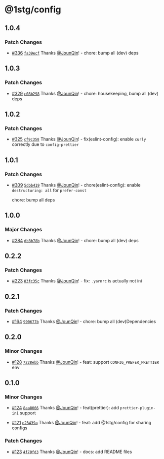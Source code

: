 # @1stg/config

## 1.0.4

### Patch Changes

- [#336](https://github.com/1stG/configs/pull/336) [`fa39ecf`](https://github.com/1stG/configs/commit/fa39ecf3bc7982e7e4172952721f8745991f4739) Thanks [@JounQin](https://github.com/JounQin)! - chore: bump all (dev) deps

## 1.0.3

### Patch Changes

- [#329](https://github.com/1stG/configs/pull/329) [`c08b298`](https://github.com/1stG/configs/commit/c08b2989d7e3765dd3853fe5461d9662e5b3a05e) Thanks [@JounQin](https://github.com/JounQin)! - chore: housekeeping, bump all (dev) deps

## 1.0.2

### Patch Changes

- [#325](https://github.com/1stG/configs/pull/325) [`cf9c358`](https://github.com/1stG/configs/commit/cf9c358e875667944a35be9dcb9a99d70df8de32) Thanks [@JounQin](https://github.com/JounQin)! - fix(eslint-config): enable `curly` correctly due to `config-prettier`

## 1.0.1

### Patch Changes

- [#309](https://github.com/1stG/configs/pull/309) [`5dbb419`](https://github.com/1stG/configs/commit/5dbb41960ecca8d1000b006914d37424797e4946) Thanks [@JounQin](https://github.com/JounQin)! - chore(eslint-config): enable `destructuring: all` for `prefer-const`

  chore: bump all deps

## 1.0.0

### Major Changes

- [#284](https://github.com/1stG/configs/pull/284) [`db3b78b`](https://github.com/1stG/configs/commit/db3b78b29159200362727141931016fcd6a85846) Thanks [@JounQin](https://github.com/JounQin)! - chore: bump all (dev) deps

## 0.2.2

### Patch Changes

- [#223](https://github.com/1stG/configs/pull/223) [`83fc35c`](https://github.com/1stG/configs/commit/83fc35cace2fa1d8ecd7737de5660694df0b381f) Thanks [@JounQin](https://github.com/JounQin)! - fix: `.yarnrc` is actually not ini

## 0.2.1

### Patch Changes

- [#164](https://github.com/1stG/configs/pull/164) [`990677b`](https://github.com/1stG/configs/commit/990677ba11d36dcbd1725b395f27384b1746c9f4) Thanks [@JounQin](https://github.com/JounQin)! - chore: bump all (dev)Dependencies

## 0.2.0

### Minor Changes

- [#128](https://github.com/1stG/configs/pull/128) [`7228ebb`](https://github.com/1stG/configs/commit/7228ebb1d2a31b5a305258dff24b0d0ca357ad4f) Thanks [@JounQin](https://github.com/JounQin)! - feat: support `CONFIG_PREFER_PRETTIER` env

## 0.1.0

### Minor Changes

- [#124](https://github.com/1stG/configs/pull/124) [`8aa8066`](https://github.com/1stG/configs/commit/8aa8066a926a3fd972a051bbbce11fab4cd35896) Thanks [@JounQin](https://github.com/JounQin)! - feat(prettier): add `prettier-plugin-ini` support

- [#121](https://github.com/1stG/configs/pull/121) [`e23439a`](https://github.com/1stG/configs/commit/e23439a4691c6a49f6413ccfcda281c5f77dc85c) Thanks [@JounQin](https://github.com/JounQin)! - feat: add @1stg/config for sharing configs

### Patch Changes

- [#123](https://github.com/1stG/configs/pull/123) [`4f70fd3`](https://github.com/1stG/configs/commit/4f70fd3aeff6b1b66ccb607fcb61f59977d773c1) Thanks [@JounQin](https://github.com/JounQin)! - docs: add README files
